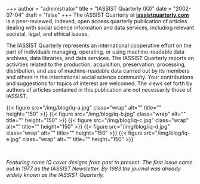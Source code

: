 +++
author = "administrator"
title = "IASSIST Quarterly (IQ)"
date = "2002-07-04"
draft = "false"
+++
The IASSIST Quarterly at [**iassistquarterly.com** <i class="fas fa-external-link-alt"></i>](https://iassistquarterly.com) is a peer-reviewed, indexed, open access quarterly publication of articles dealing with social science information and data services, including relevant societal, legal, and ethical issues.

The IASSIST Quarterly represents an international cooperative effort on the part of individuals managing, operating, or using machine-readable data archives, data libraries, and data services. The IASSIST Quarterly reports on activities related to the production, acquisition, preservation, processing, distribution, and use of machine-readable data carried out by its members and others in the international social science community.  Your contributions and suggestions for topics of interest are welcomed. The views set forth by authors of articles contained in this publication are not necessarily those of IASSIST. 

{{< figure src="/img/blog/iq-a.jpg" class="wrap" alt="" title="" height="150" >}}
{{< figure src="/img/blog/iq-b.jpg" class="wrap" alt="" title="" height="150" >}}
{{< figure src="/img/blog/iq-c.jpg" class="wrap" alt="" title="" height="150" >}}
{{< figure src="/img/blog/iq-d.jpg" class="wrap" alt="" title="" height="150" >}}
{{< figure src="/img/blog/iq-e.jpg" class="wrap" alt="" title="" height="150" >}}

<br style="clear:both;">

*Featuring some IQ cover designs from past to present. The first issue came out in 1977 as the IASSIST Newsletter. By 1983 the journal was already widely known as the IASSIST Quarterly.*

